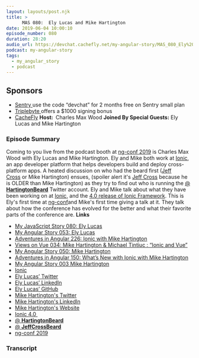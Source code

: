 ```yaml
---
layout: layouts/post.njk
title: >
      MAS 080:  Ely Lucas and Mike Hartington
date: 2019-06-04 10:00:10
episode_number: 080
duration: 28:20
audio_url: https://devchat.cachefly.net/my-angular-story/MAS_080_Ely%20Lucas_and_Mike_Hartington.mp3
podcast: my-angular-story
tags: 
  - my_angular_story
  - podcast
---
```


## **Sponsors**

- [Sentry&nbsp;](https://sentry.io/)use the code “devchat” for 2 months free on Sentry small plan
- [Triplebyte&nbsp;](https://triplebyte.com/astory)offers a $1000 signing bonus
- [CacheFly](https://www.cachefly.com/)
**Host:&nbsp;** Charles Max Wood **Joined By Special Guests:** Ely Lucas and Mike Hartington
### **Episode Summary**
Coming to you live from the podcast booth at [ng-conf 2019](https://www.ng-conf.org/) is Charles Max Wood with Ely Lucas and Mike Hartington. Ely and Mike both work at [Ionic](https://ionicframework.com/), an app developer platform that helps developers build and deploy cross-platform apps. A heated discussion on who had the beard first ([Jeff Cross](https://twitter.com/jeffbcross?ref_src=twsrc%5Egoogle%7Ctwcamp%5Eserp%7Ctwgr%5Eauthor)&nbsp;or Mike Hartington) ensues, (spoiler alert it's [Jeff Cross](https://twitter.com/jeffbcross?ref_src=twsrc%5Egoogle%7Ctwcamp%5Eserp%7Ctwgr%5Eauthor) because he is OLDER than Mike Hartington) as they try to find out who is running the [@ **HartingtonBeard**](https://twitter.com/HartingtonBeard) Twitter account. Ely and Mike talk about what they have been working on at [Ionic](https://ionicframework.com/), and the [4.0&nbsp;release of&nbsp;Ionic Framework](https://ionicframework.com/blog/introducing-ionic-4-ionic-for-everyone/). This is Ely's first time at [ng-conf](https://www.ng-conf.org/)and Mike's first time giving a talk at it. They talk about how the conference has evolved for the better and what their favorite parts of the conference are. **Links**
- [My JavaScript Story 080: Ely Lucas](https://devchat.tv/my-javascript-story/mjs-080-christiane-heiligers/)
- [My Angular Story 053: Ely Lucas](https://devchat.tv/my-angular-story/mas-053-ely-lucas/)
- [Adventures in Angular 226: Ionic with Mike Hartington](https://devchat.tv/adv-in-angular/aia-226-ionic-with-mike-hartington/)
- [Views on Vue 034: Mike Hartington & Michael Tintiuc : “Ionic and Vue”](https://devchat.tv/views-on-vue/vov-034-mike-hartington-michael-tintiuc-ionic-and-vue/)
- [My Angular Story 050: Mike Hartington](https://devchat.tv/my-angular-story/mas-050-mike-hartington/)
- [Adventures in Angular 150: What’s New with Ionic with Mike Hartington](https://devchat.tv/react-round-up/rru-063-fullstack-development-with-react/)
- [My Angular Story 003 Mike Hartington](https://devchat.tv/adv-in-angular/mike-hartington-my-angular-story/)
- [Ionic](https://ionicframework.com/)
- [Ely Lucas’ Twitter](https://twitter.com/elylucas?lang=en)
- [Ely Lucas’ LinkedIn](https://www.linkedin.com/in/elylucas)
- [Ely Lucas’ GitHub](https://github.com/elylucas)
- [Mike Hartington's Twitter](https://twitter.com/mhartington)
- [Mike Hartington's LinkedIn](https://github.com/mhartington)
- [Mike Hartington's Website](https://mhartington.io/)
- [Ionic 4.0&nbsp;](https://ionicframework.com/blog/introducing-ionic-4-ionic-for-everyone/)
- [@ **HartingtonBeard**](https://twitter.com/HartingtonBeard)
- [@ **JeffCrossBeard**](https://twitter.com/JeffCrossBeard)
- [ng-conf 2019](https://www.ng-conf.org/)


### Transcript


